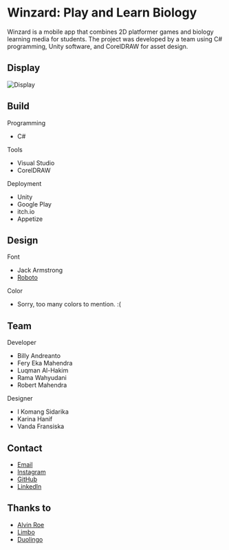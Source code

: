 # Winzard: Play and Learn Biology
Winzard is a mobile app that combines 2D platformer games and biology learning media for students. The project was developed by a team using C# programming, Unity software, and CorelDRAW for asset design.

## Display
![Display](https://luqmanherifa.site/img/imgwinzard.png)

## Build
Programming
  - C#
  
Tools
  - Visual Studio
  - CorelDRAW

Deployment
  - Unity
  - Google Play
  - itch.io
  - Appetize

## Design
Font
  - Jack Armstrong
  - [Roboto](https://fonts.google.com/specimen/Roboto)

Color
  - Sorry, too many colors to mention. :(

## Team
Developer
  - Billy Andreanto
  - Fery Eka Mahendra
  - Luqman Al-Hakim
  - Rama Wahyudani
  - Robert Mahendra

Designer
  - I Komang Sidarika
  - Karina Hanif
  - Vanda Fransiska
  
## Contact
  - [Email](mailto:luqmanherifa@gmail.com)
  - [Instagram](https://www.instagram.com/luqmanherifa)
  - [GitHub](https://github.com/luqmanherifa)
  - [LinkedIn](https://www.linkedin.com/in/luqmanherifa)

## Thanks to
  - [Alvin Roe](https://www.youtube.com/@AlvinRoe)
  - [Limbo](https://playdead.com/games/limbo)
  - [Duolingo](https://www.duolingo.com)
